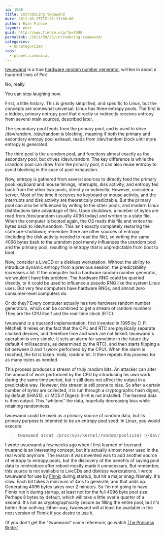 ```yaml
---
id: 1908
title: Introducing twuewand
date: 2011-09-25T15:26:13+00:00
author: Ryan Finnie
layout: post
guid: http://www.finnie.org/?p=1908
permalink: /2011/09/25/introducing-twuewand/
categories:
  - Uncategorized
tags:
  - planet:canonical
---
```

[twuewand](http://www.finnie.org/software/twuewand/) is a true [hardware random number generator](http://en.wikipedia.org/wiki/Hardware_random_number_generator), written in about a hundred lines of Perl.

No, really.

You can stop laughing now.

First, a little history. This is greatly simplified, and specific to Linux, but the concepts are somewhat universal. Linux has three entropy pools. The first is a hidden, primary entropy pool that directly or indirectly receives entropy from several main sources, described later.

The secondary pool feeds from the primary pool, and is used to drive /dev/random. /dev/random is blocking, meaning if both the primary and secondary entropy pool exhaust, reads from /dev/random block until more entropy is generated.

The third pool is the urandom pool, and functions almost exactly as the secondary pool, but drives /dev/urandom. The key difference is while the urandom pool can draw from the primary pool, it can also reuse entropy to avoid blocking in the case of pool exhaustion.

Now, entropy is gathered from several sources to directly feed the primary pool: keyboard and mouse timings, interrupts, disk activity, and entropy fed back from the other two pools, directly or indirectly. However, consider a server. Most of the time it receives no keyboard or mouse activity, and the interrupts and disk activity are theoretically predictable. But the primary pool can also be influenced by writing to the other pools, and modern Linux distributions take advantage of this. Upon shutdown, a number of bytes are read from /dev/urandom (usually 4096 today) and written to a state file. When the computer is booted again, the OS reads this file and writes the bytes back to /dev/urandom. This isn't exactly completely restoring the state pre-shutdown; remember there are other sources of entropy (including the disk activity needed to read the file), so writing the same 4096 bytes back to the urandom pool merely influences the urandom pool and the primary pool, resulting in entropy that is unpredictable from boot to boot.

Now, consider a LiveCD or a diskless workstation. Without the ability to introduce dynamic entropy from a previous session, the predictability increases a lot. If the computer had a hardware random number generator, we wouldn't have this problem. The hardware RNG could be queried directly, or it could be used to influence a pseudo RNG like the system Linux uses. But very few computers have hardware RNGs, and almost zero consumer-level computers do.

Or do they? Every computer actually has two hardware random number generators, which can be combined to get a stream of random numbers. They are the CPU itself and the real-time clock (RTC). 

twuewand is a truerand implementation, first invented in 1995 by D. P. Mitchell. It relies on the fact that the CPU and RTC are physically separate clocked devices, and therefore time and work are not linked. twuewand's operation is very simple. It sets an alarm for sometime in the future (by default 4 milliseconds, as determined by the RTC), and then starts flipping a bit between 0 and 1 (work performed by the CPU). When the alarm is reached, the bit is taken. Voilà, random bit. It then repeats this process for as many bytes as needed.

This process produces a stream of truly random bits. An attacker can alter the amount of work performed by the CPU by introducing his own work during the same time period, but it still does not affect the output in a predictable way. However, this stream is still prone to bias. So after a certain number of bytes are collected, it is run through a cryptographic hash digest, by default SHA512, or MD5 if Digest::SHA is not installed. The hashed data is then output. This "whitens" the data, hopefully decreasing bias while retaining randomness.

twuewand could be used as a primary source of random data, but its primary purpose is intended to be an entropy pool seed. In Linux, you would execute:

> <pre>twuewand $(cat /proc/sys/kernel/random/poolsize) &gt;/dev/urandom</pre>

I wrote twuewand a few weeks ago when I first learned of truerand. truerand is an interesting concept, but it's actually almost never used in the real world anymore. The reason it was invented was to add another source of entropy to entropy pools, but the discovery of the benefits of saving pool data to reintroduce after reboot mostly made it unnecessary. But remember, this source is not available to LiveCDs and diskless workstations. I wrote twuewand for use by [Finnix](http://www.finnix.org/) during startup, but hit a major snag. Namely, it's slow. Each bit takes a minimum of 4ms to generate, and that adds up. Generating 4096 bytes takes over 2 minutes. So I'm not going to have Finnix run it during startup, at least not for the full 4096 byte pool size. Perhaps 8 bytes by default, which will take a little over a quarter of a second. It's not as cryptographically secure as filling the entire pool, but it's better than nothing. Either way, twuewand will at least be available in the next version of Finnix if you desire to use it.

(If you don't get the "twuewand" name reference, go watch [The Princess Bride](http://en.wikipedia.org/wiki/The_Princess_Bride_%28film%29).)